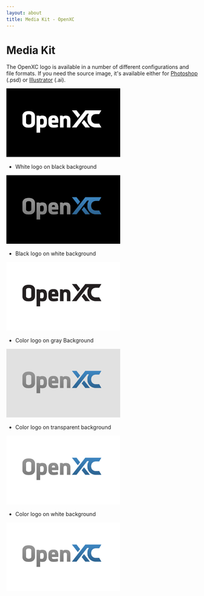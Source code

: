 ```yaml
---
layout: about
title: Media Kit - OpenXC
---
```


<div class="page-header">
    <h1>Media Kit</h1>
</div>

The OpenXC logo is available in a number of different configurations and file
formats. If you need the source image, it's available either for
[Photoshop](/images/logos/openxc-logo.psd) (.psd) or
[Illustrator](/images/logos/openxc-logo-color.ai) (.ai).

<a href="/images/logos/openxc-logo-whiteonblack.png">
<img class="img-responsive" src="/images/logos/openxc-logo-whiteonblack-thumb.png"/>
</a>

* White logo on black background

<a href="/images/logos/openxc-logo-blackbg.png">
<img class="img-responsive" src="/images/logos/openxc-logo-blackbg-thumb.png"/>
</a>

* Black logo on white background

<a href="/images/logos/openxc-logo-blackonwhite.png">
<img class="img-responsive" src="/images/logos/openxc-logo-blackonwhite-thumb.png"/>
</a>

* Color logo on gray Background

<a href="/images/logos/openxc-logo-gray.png">
<img class="img-responsive" src="/images/logos/openxc-logo-gray-thumb.png"/>
</a>

* Color logo on transparent background

<a href="/images/logos/openxc-logo-transparent.png">
<img class="img-responsive" src="/images/logos/openxc-logo-transparent-thumb.png"/>
</a>

* Color logo on white background

<a href="/images/logos/openxc-logo-whitebg.png">
<img class="img-responsive" src="/images/logos/openxc-logo-whitebg-thumb.png"/>
</a>

